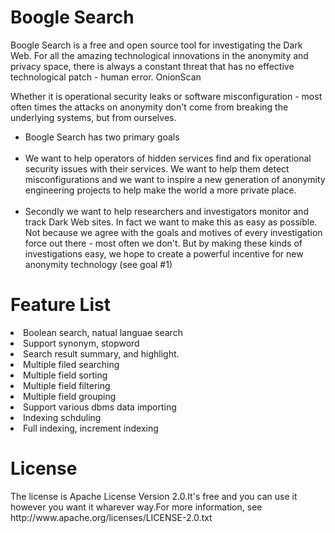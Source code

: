 <h1>Boogle Search</h1>

Boogle Search is a free and open source tool for investigating the Dark Web. For all the amazing technological innovations in the anonymity and privacy space, there is always a constant threat that has no effective technological patch - human error. OnionScan

Whether it is operational security leaks or software misconfiguration - most often times the attacks on anonymity don't come from breaking the underlying systems, but from ourselves.

<ul>
  <li>Boogle Search has two primary goals</li><br>
  <li>We want to help operators of hidden services find and fix operational security issues with their services. We want to help them detect misconfigurations and we want to inspire a new generation of anonymity engineering projects to help make the world a more private place.</li><br>
  <li>Secondly we want to help researchers and investigators monitor and track Dark Web sites. In fact we want to make this as easy as possible. Not because we agree with the goals and motives of every investigation force out there - most often we don't. But by making these kinds of investigations easy, we hope to create a powerful incentive for new anonymity technology (see goal #1)</li>
</ul>
<h1>Feature List</h1>
  <li>Boolean search, natual languae search</li>
  <li>Support synonym, stopword</li>
  <li>Search result summary, and highlight.</li>
  <li>Multiple filed searching</li>
  <li>Multiple field sorting</li>
  <li>Multiple field filtering</li>
  <li>Multiple field grouping</li>
  <li>Support various dbms data importing</li>
  <li>Indexing schduling</li>
  <li>Full indexing, increment indexing</li>
<h1>License</h1>
The license is Apache License Version 2.0.It's free and you can use it however you want it wharever way.For more information, see http://www.apache.org/licenses/LICENSE-2.0.txt
